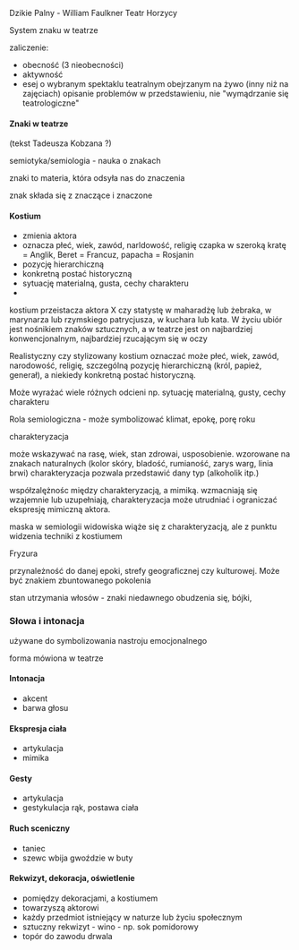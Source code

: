 

Dzikie Palny - William Faulkner 
Teatr Horzycy

System znaku w teatrze



zaliczenie:

- obecność (3 nieobecności)
- aktywność
- esej o wybranym spektaklu teatralnym obejrzanym na żywo (inny niż na zajęciach)
opisanie problemów w przedstawieniu, nie "wymądrzanie się teatrologiczne"


#### Znaki w teatrze

(tekst Tadeusza Kobzana ?)


semiotyka/semiologia - nauka o znakach

znaki to materia, która odsyła nas do znaczenia

znak składa się z znaczące i znaczone


#### Kostium

- zmienia aktora
- oznacza płeć, wiek, zawód, narldowość, religię
  czapka w szeroką kratę = Anglik, Beret = Francuz, papacha = Rosjanin
- pozycję hierarchiczną
- konkretną postać historyczną
- sytuację materialną, gusta, cechy charakteru
- 

kostium przeistacza aktora X czy statystę w maharadżę lub żebraka, w marynarza lub rzymskiego patrycjusza, w kuchara lub kata. W życiu ubiór jest nośnikiem znaków sztucznych, a w teatrze jest on najbardziej konwencjonalnym, najbardziej rzucającym się w oczy

Realistyczny czy stylizowany kostium oznaczać może płeć, wiek, zawód, narodowość, religię,
szczególną pozycję hierarchiczną (król, papież, generał), a niekiedy konkretną postać historyczną.

Może wyrażać wiele różnych odcieni np. sytuację materialną, gusty, cechy charakteru

Rola semiologiczna - może symbolizować klimat, epokę, porę roku


charakteryzacja

może wskazywać na rasę, wiek, stan zdrowai, usposobienie. wzorowane na znakach naturalnych (kolor skóry, bladość, rumianość, zarys warg, linia brwi) charakteryzacja pozwala przedstawić dany typ (alkoholik itp.)

współzalężnośc między charakteryzacją, a mimiką. wzmacniają się wzajemnie lub uzupełniają, charakteryzacja może utrudniać i ograniczać ekspresję mimiczną aktora.



maska w semiologii widowiska wiąże się z charakteryzacją, ale z punktu widzenia techniki z kostiumem


Fryzura

przynależność do danej epoki, strefy geograficznej czy kulturowej. Może być znakiem zbuntowanego pokolenia

stan utrzymania włosów - znaki niedawnego obudzenia się, bójki, 

### Słowa i intonacja

używane do symbolizowania nastroju emocjonalnego

forma mówiona w teatrze


#### Intonacja
- akcent
- barwa głosu

#### Ekspresja ciała
- artykulacja
- mimika

#### Gesty
- artykulacja
- gestykulacja rąk, postawa ciała
#### Ruch sceniczny
- taniec
- szewc wbija gwoździe w buty

#### Rekwizyt, dekoracja, oświetlenie

- pomiędzy dekoracjami, a kostiumem
- towarzyszą aktorowi
- każdy przedmiot istniejący w naturze lub życiu społecznym
- sztuczny rekwizyt - wino - np. sok pomidorowy
- topór do zawodu drwala